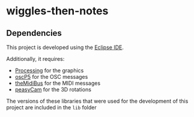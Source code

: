 # wiggles-then-notes

## Dependencies
This project is developed using the [Eclipse IDE](https://eclipse.org/downloads/).

Additionally, it requires:
* [Processing](https://github.com/processing/processing/releases/tag/processing-0243-3.0b5) for the graphics
* [oscP5](http://www.sojamo.de/libraries/oscP5/) for the OSC messages
* [theMidiBus](http://www.smallbutdigital.com/themidibus.php) for the MIDI messages
* [peasyCam](http://mrfeinberg.com/peasycam/) for the 3D rotations

The versions of these libraries that were used for the development of this project are included in the ```lib``` folder
